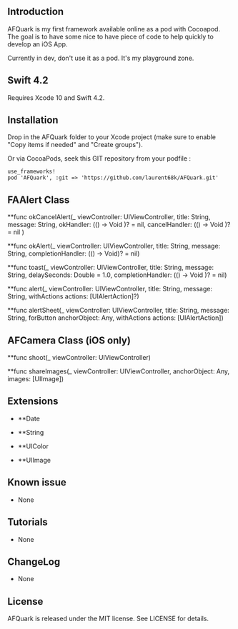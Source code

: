 ## Introduction
AFQuark is my first framework available online as a pod with Cocoapod. The goal is to have some nice to have piece of code to help quickly to develop an iOS App.

Currently in dev, don't use it as a pod. It's my playground zone.

## Swift 4.2
Requires Xcode 10 and Swift 4.2.

## Installation
Drop in the AFQuark folder to your Xcode project (make sure to enable "Copy items if needed" and "Create groups").

Or via CocoaPods, seek this GIT repository from your podfile :
```
use_frameworks!
pod 'AFQuark', :git => 'https://github.com/laurent68k/AFQuark.git'
```


## FAAlert Class

**func okCancelAlert(_ viewController: UIViewController, title: String, message: String, okHandler: (() -> Void )? = nil, cancelHandler: (() -> Void )? = nil )
                                          
**func okAlert(_ viewController: UIViewController, title: String, message: String, completionHandler: (() -> Void)? = nil)

**func toast(_ viewController: UIViewController, title: String, message: String, delaySeconds: Double = 1.0, completionHandler: (() -> Void )? = nil)

**func alert(_ viewController: UIViewController, title: String, message: String, withActions actions: [UIAlertAction]?)

**func alertSheet(_ viewController: UIViewController, title: String, message: String, forButton anchorObject: Any, withActions actions: [UIAlertAction])


## AFCamera Class (iOS only)

**func shoot(_ viewController: UIViewController)

**func shareImages(_ viewController: UIViewController, anchorObject: Any, images: [UIImage])


## Extensions

- **Date

- **String

- **UIColor

- **UIImage

## Known issue
- None

## Tutorials
- None

## ChangeLog
- None

## License

AFQuark is released under the MIT license. See LICENSE for details.


